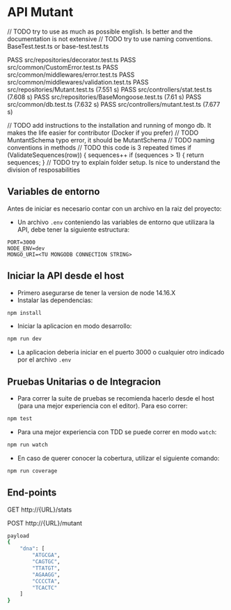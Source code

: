 # API Mutant

// TODO try to use as much as possible english. Is better and the documentation is not extensive 
// TODO try to use naming conventions. BaseTest.test.ts or base-test.test.ts 

PASS  src/repositories/decorator.test.ts
PASS  src/common/CustomError.test.ts
PASS  src/common/middlewares/error.test.ts
PASS  src/common/middlewares/validation.test.ts
PASS  src/repositories/Mutant.test.ts (7.551 s)
PASS  src/controllers/stat.test.ts (7.608 s)
PASS  src/repositories/BaseMongoose.test.ts (7.61 s)
PASS  src/common/db.test.ts (7.632 s)
PASS  src/controllers/mutant.test.ts (7.677 s)

// TODO add instructions to the installation and running of mongo db. It makes the life easier for contributor (Docker if you prefer)
// TODO MuntantSchema typo error, it should be MutantSchema
// TODO naming conventions in methods
// TODO this code is 3 repeated times
if (ValidateSequences(row)) {
sequences++
if (sequences > 1) {
return sequences;
}
// TODO try to explain folder setup. Is nice to understand the division of resposabilities 

## Variables de entorno

Antes de iniciar es necesario contar con un archivo en la raiz del proyecto:

- Un archivo `.env` conteniendo las variables de entorno que utilizara la API, debe tener la siguiente estructura:

```
PORT=3000
NODE_ENV=dev
MONGO_URI=<TU MONGODB CONNECTION STRING>
```

## Iniciar la API desde el host

- Primero asegurarse de tener la version de node 14.16.X
- Instalar las dependencias:

```sh
npm install
```

- Iniciar la aplicacion en modo desarrollo:

```sh
npm run dev
```

- La aplicacion deberia iniciar en el puerto 3000 o cualquier otro indicado por el archivo `.env`

## Pruebas Unitarias o de Integracion

- Para correr la suite de pruebas se recomienda hacerlo desde el host (para una mejor experiencia con el editor). Para eso correr:

```sh
npm test
```

- Para una mejor experiencia con TDD se puede correr en modo `watch`:

```sh
npm run watch
```

- En caso de querer conocer la cobertura, utilizar el siguiente comando:

```sh
npm run coverage
```

## End-points
GET http://{URL}/stats


POST http://{URL}/mutant
```sh
payload
{
    "dna": [
        "ATGCGA",
        "CAGTGC",
        "TTATGT",
        "AGAAGG",
        "CCCCTA",
        "TCACTC"
    ]
}
